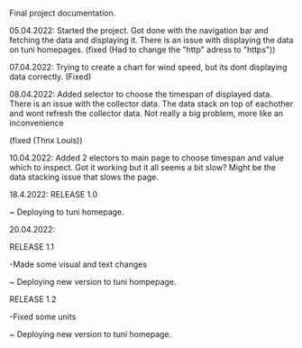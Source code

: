 Final project documentation.



05.04.2022:
Started the project.
Got done with the navigation bar and fetching the data and displaying it. 
There is an issue with displaying the data on tuni homepages. (fixed (Had to change the "http" adress to "https"))

07.04.2022:
Trying to create a chart for wind speed, but its dont displaying data correctly. (Fixed)

08.04.2022:
Added selector to choose the timespan of displayed data. 
There is an issue with the collector data. The data stack on top of eachother and wont refresh the collector data.
Not really a big problem, more like an inconvenience

 (fixed (Thnx Louis))

 10.04.2022:
 Added 2 electors to main page to choose timespan and value which to inspect. Got it working but it all seems a bit slow? Might be the data stacking issue that slows the page.

 18.4.2022:
 RELEASE 1.0

~ Deploying to tuni homepage.


20.04.2022:

RELEASE 1.1

-Made some visual and text changes

~ Deploying new version to tuni hompepage.


RELEASE 1.2

-Fixed some units

~ Deploying new version to tuni homepage.



 

 

